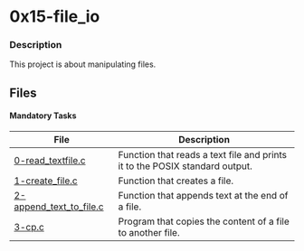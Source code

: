 # 0x15-file_io
### Description
This project is about manipulating files.

## Files
#### Mandatory Tasks

| File | Description |
| ------ | ------ |
| [0-read_textfile.c](https://github.com/MinaSamirSaad/alx-low_level_programming/blob/master/0x15-file_io/0-read_textfile.c) | Function that reads a text file and prints it to the POSIX standard output. |
| [1-create_file.c](https://github.com/MinaSamirSaad/alx-low_level_programming/blob/master/0x15-file_io/1-create_file.c) | Function that creates a file. |
| [2-append_text_to_file.c](https://github.com/MinaSamirSaad/alx-low_level_programming/blob/master/0x15-file_io/2-append_text_to_file.c) | Function that appends text at the end of a file. |
| [3-cp.c](https://github.com/MinaSamirSaad/alx-low_level_programming/blob/master/0x15-file_io/3-cp.c) | Program that copies the content of a file to another file. |

